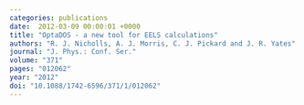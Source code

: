 ```yaml
---
categories: publications
date:  2012-03-09 00:00:01 +0000
title: "OptaDOS - a new tool for EELS calculations"
authors: "R. J. Nicholls, A. J. Morris, C. J. Pickard and J. R. Yates"
journal: "J. Phys.: Conf. Ser."
volume: "371"
pages: "012062"
year: "2012"
doi: "10.1088/1742-6596/371/1/012062"
---
```


